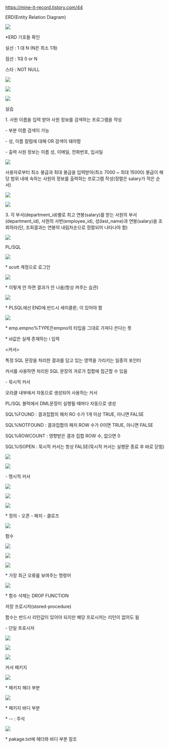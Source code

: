 <https://mine-it-record.tistory.com/44>

ERD(Entity Relation Diagram)

![](Aspose.Words.6636571b-78da-4c22-86cd-ab1d62ae04bd.001.png)

\*ERD 기호들 확인

실선 : 1 대 N (N은 최소 1개)

점선 : 1대 0 or N

스타 : NOT NULL

![](Aspose.Words.6636571b-78da-4c22-86cd-ab1d62ae04bd.002.png)

![](Aspose.Words.6636571b-78da-4c22-86cd-ab1d62ae04bd.003.png)

![](Aspose.Words.6636571b-78da-4c22-86cd-ab1d62ae04bd.004.png)


실습

1\. 사원 이름을 입력 받아 사원 정보를 검색하는 프로그램을 작성

\- 부분 이름 검색이 가능

\- 성, 이름 칼럼에 대해 OR 검색이 돼야함

\- 출력 사원 정보는 이름 성, 이메일, 전화번호, 입사일

![](Aspose.Words.6636571b-78da-4c22-86cd-ab1d62ae04bd.005.png)

사용자로부터 최소 봉급과 최대 봉급을 입력받아(최소 7000 ~ 최대 15000) 봉급이 해당 범위 내에 속하는 사원의 정보를 출력하는 프로그램 작성(정렬은 salary가 작은 순서)

![](Aspose.Words.6636571b-78da-4c22-86cd-ab1d62ae04bd.006.png)

![](Aspose.Words.6636571b-78da-4c22-86cd-ab1d62ae04bd.007.png)

3\. 각 부서(department\_id)별로 최고 연봉(salary)를 받는 사원의 부서(department\_id), 사원의 사번(employee\_id), 성(last\_name)과 연봉(salary)을 조회하라(단, 조회결과는 연봉의 내림차순으로 정렬되어 나타나야 함)

![](Aspose.Words.6636571b-78da-4c22-86cd-ab1d62ae04bd.008.png)


PL/SQL

![](Aspose.Words.6636571b-78da-4c22-86cd-ab1d62ae04bd.009.png)

\* scott 계정으로 로그인

![](Aspose.Words.6636571b-78da-4c22-86cd-ab1d62ae04bd.010.png)

\* 이렇게 안 하면 결과가 안 나옴(항상 켜주는 습관)

![](Aspose.Words.6636571b-78da-4c22-86cd-ab1d62ae04bd.011.png)

\* PLSQL에선 END에 반드시 세미콜론; 이 있어야 함

![](Aspose.Words.6636571b-78da-4c22-86cd-ab1d62ae04bd.012.png)

\* emp.empno%TYPE은empno의 타입을 그대로 가져다 쓴다는 뜻

\* id값은 실제 존재하는 i 입력


<커서>

특정 SQL 문장을 처리한 결과를 담고 있는 영역을 가리키는 일종의 포인터

커서를 사용하면 처리된 SQL 문장의 겨로가 집합에 접근할 수 있음

\- 묵시적 커서

오라클 내부에서 자동으로 생성되어 사용하는 커서

PL/SQL 블럭에서 DML문장이 실행될 때마다 자동으로 생성

SQL%FOUND : 결과집합의 패치 RO 수가 1개 이상 TRUE, 아니면 FALSE

SQL%NOTFOUND : 결과집합의 패치 ROW 수가 0이면 TRUE, 아니면 FALSE

SQL%ROWCOUNT : 영향받은 결과 집합 ROW 수, 없으면 0

SQL%ISOPEN : 묵시적 커서는 항상 FALSE(묵시적 커서는 실행문 종료 후 바로 닫힘)

![](Aspose.Words.6636571b-78da-4c22-86cd-ab1d62ae04bd.013.png)

![](Aspose.Words.6636571b-78da-4c22-86cd-ab1d62ae04bd.014.png)

\- 명시적 커서

![](Aspose.Words.6636571b-78da-4c22-86cd-ab1d62ae04bd.015.png)

![](Aspose.Words.6636571b-78da-4c22-86cd-ab1d62ae04bd.016.png)

![](Aspose.Words.6636571b-78da-4c22-86cd-ab1d62ae04bd.017.png)

\* 정의 - 오픈 - 페치 - 클로즈

![](Aspose.Words.6636571b-78da-4c22-86cd-ab1d62ae04bd.018.png)


함수

![](Aspose.Words.6636571b-78da-4c22-86cd-ab1d62ae04bd.019.png)

![](Aspose.Words.6636571b-78da-4c22-86cd-ab1d62ae04bd.020.png)

![](Aspose.Words.6636571b-78da-4c22-86cd-ab1d62ae04bd.021.png)

\* 가장 최근 오류를 보여주는 명령어

![](Aspose.Words.6636571b-78da-4c22-86cd-ab1d62ae04bd.022.png)

\* 함수 삭제는 DROP FUNCTION


저장 프로시저(stored-procedure)

함수는 반드시 리턴값이 있어야 되지만 해당 프로시저는 리턴이 없어도 됨

\- 단일 프로시저

![](Aspose.Words.6636571b-78da-4c22-86cd-ab1d62ae04bd.023.png)

![](Aspose.Words.6636571b-78da-4c22-86cd-ab1d62ae04bd.024.png)

![](Aspose.Words.6636571b-78da-4c22-86cd-ab1d62ae04bd.025.png)


커서 패키지

![](Aspose.Words.6636571b-78da-4c22-86cd-ab1d62ae04bd.026.png)

\* 패키지 헤더 부분

![](Aspose.Words.6636571b-78da-4c22-86cd-ab1d62ae04bd.027.png)

\* 패키지 바디 부분

\* -- : 주석

![](Aspose.Words.6636571b-78da-4c22-86cd-ab1d62ae04bd.028.png)

\* pakage.txt에 헤더와 바디 부분 참조
